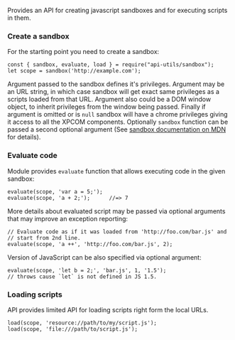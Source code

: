Provides an API for creating javascript sandboxes and for executing scripts
in them.

### Create a sandbox ###

For the starting point you need to create a sandbox:

    const { sandbox, evaluate, load } = require("api-utils/sandbox");
    let scope = sandbox('http://example.com');

Argument passed to the sandbox defines it's privileges. Argument may be an URL
string, in which case sandbox will get exact same privileges as a scripts
loaded from that URL. Argument also could be a DOM window object, to inherit
privileges from the window being passed. Finally if argument is omitted or is
`null` sandbox will have a chrome privileges giving it access to all the XPCOM
components. Optionally `sandbox` function can be passed a second optional 
argument (See [sandbox documentation on MDN](https://developer.mozilla.org/en/Components.utils.Sandbox#Optional_parameter)
for details).

### Evaluate code ###

Module provides `evaluate` function that allows executing code in the given
sandbox:

    evaluate(scope, 'var a = 5;');
    evaluate(scope, 'a + 2;');      //=> 7

More details about evaluated script may be passed via optional arguments that
may improve an exception reporting:

    // Evaluate code as if it was loaded from 'http://foo.com/bar.js' and
    // start from 2nd line.
    evaluate(scope, 'a ++', 'http://foo.com/bar.js', 2);

Version of JavaScript can be also specified via optional argument:

    evaluate(scope, 'let b = 2;', 'bar.js', 1, '1.5');
    // throws cause `let` is not defined in JS 1.5.

### Loading scripts ###

API provides limited API for loading scripts right form the local URLs.

    load(scope, 'resource://path/to/my/script.js');
    load(scope, 'file:///path/to/script.js');
